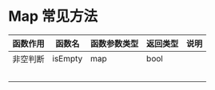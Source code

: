 # Map 常见方法

| 函数作用 | 函数名  | 函数参数类型 | 返回类型 | 说明 |
| -------- | ------- | ------------ | -------- | ---- |
| 非空判断 | isEmpty | map          | bool     |      |
|          |         |              |          |      |
|          |         |              |          |      |
|          |         |              |          |      |
|          |         |              |          |      |
|          |         |              |          |      |

